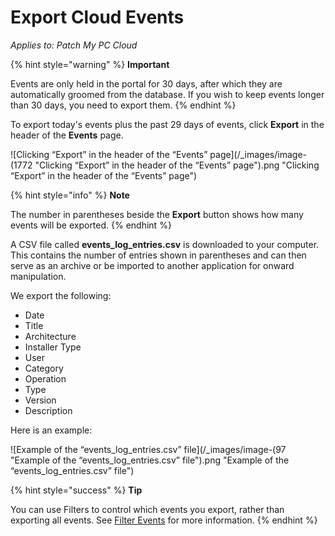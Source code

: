 # Export Cloud Events

_Applies to: Patch My PC Cloud_

{% hint style="warning" %}
**Important**

Events are only held in the portal for 30 days, after which they are automatically groomed from the database. If you wish to keep events longer than 30 days, you need to export them.
{% endhint %}

To export today's events plus the past 29 days of events, click **Export** in the header of the **Events** page.

![Clicking “Export” in the header of the “Events” page](/_images/image-(1772 "Clicking “Export” in the header of the “Events” page").png "Clicking “Export” in the header of the “Events” page")

{% hint style="info" %}
**Note**

The number in parentheses beside the **Export** button shows how many events will be exported.
{% endhint %}

A CSV file called **events\_log\_entries.csv** is downloaded to your computer. This contains the number of entries shown in parentheses and can then serve as an archive or be imported to another application for onward manipulation.

We export the following:

* Date
* Title
* Architecture
* &#x20;Installer Type
* User
* Category
* Operation
* Type
* Version
* Description

Here is an example:

![Example of the “events_log_entries.csv” file](/_images/image-(97 "Example of the “events_log_entries.csv” file").png "Example of the “events_log_entries.csv” file")

{% hint style="success" %}
**Tip**

You can use Filters to control which events you export, rather than exporting all events. See [Filter Events](filter-cloud-events.md) for more information.
{% endhint %}
